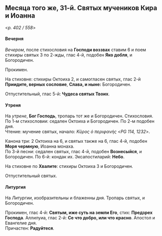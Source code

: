 
## Месяца того же, 31-й. Святых мучеников Кира и Иоанна  

<*p. 402 / 558*>

#### Вечерня

*Вечером*, после стихословия на **Господи воззвах** ставим 6 и поем стихиры святых 3 по 2-жды, 
глас 4-й, подобен **Яко добля**, и Богородичен.   

Прокимен. 

На стиховне: стихиры Октоиха 2, и самогласен святых, глас 2-й **Приидите, верных сословие**, 
**Слава, и ныне:** Богородичен.  

Отпустительный, глас 5-й: **Чудеса святых Твоих**. 

#### Утреня

На *утрене*, **Бог Господь**, тропарь тот же и Богородичен. Стихословия. 
По 1-м стихословии: седален Октоиха и Богородичен. 
По 2-м подобен дня.   
Чтение: мучение святых, начало: *Κῦρος ὁ περιφανής* <*PG 114, 1232*>. 

Канона три: 2 Октоиха на 6, и святых также на 6, глас 4-й, подобен **Моря чермную**, Иоанна монаха.    
По 3-й песни: седален святых, глас 4-й, подобен **Вознесыйся**, и Богородичен. 
По 6-й: кондак их.
Эксапостиларий: **Небо**. 

На стиховне по **Хвалите**: стихиры Октоиха 3 и Богородичен. 

Отпустительный святых. 

#### Литургия

На *Литургии*, изобразительны и блаженны дня. 
Тропарь святых, и Богородичен. 

Прокимен, глас 4-й: **Святым, иже суть на земли Его**, стих: **Предзрех Господа**.
Аллилуиа, глас 2-й: **Се что добро, или что красно**. 
Апостол и Евангелие дня.  
Причастен: **Радуйтеся**. 
